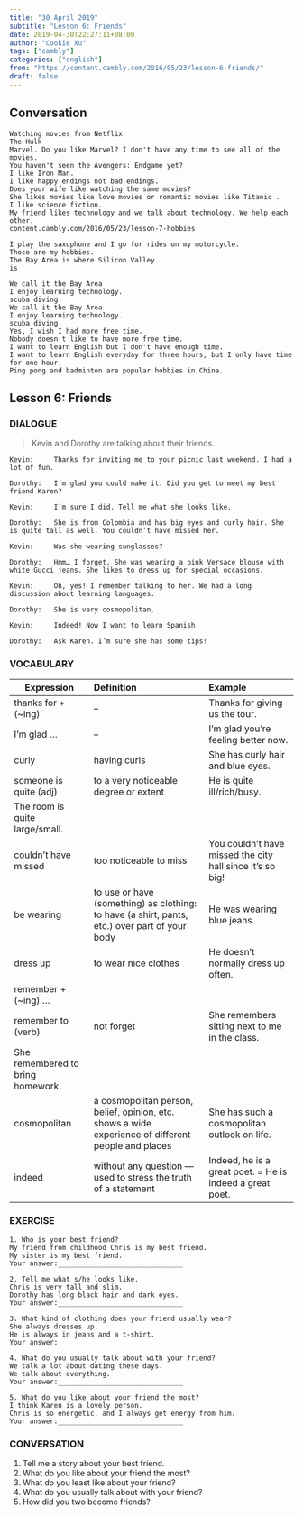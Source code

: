 ```yaml
---
title: "30 April 2019"
subtitle: "Lesson 6: Friends"
date: 2019-04-30T22:27:11+08:00
author: "Cookie Xu"
tags: ["cambly"]
categories: ["english"]
from: "https://content.cambly.com/2016/05/23/lesson-6-friends/"
draft: false
---
```


## Conversation

```
Watching movies from Netflix
The Hulk
Marvel. Do you like Marvel? I don't have any time to see all of the movies.
You haven't seen the Avengers: Endgame yet?
I like Iron Man.
I like happy endings not bad endings.
Does your wife like watching the same movies?
She likes movies like love movies or romantic movies like Titanic .
I like science fiction.
My friend likes technology and we talk about technology. We help each other.
content.cambly.com/2016/05/23/lesson-7-hobbies

I play the saxophone and I go for rides on my motorcycle.
Those are my hobbies.
The Bay Area is where Silicon Valley
is

We call it the Bay Area
I enjoy learning technology.
scuba diving
We call it the Bay Area
I enjoy learning technology.
scuba diving
Yes, I wish I had more free time.
Nobody doesn't like to have more free time.
I want to learn English but I don't have enough time.
I want to learn English everyday for three hours, but I only have time for one hour.
Ping pong and badminton are popular hobbies in China.

```


## Lesson 6: Friends

### DIALOGUE

> Kevin and Dorothy are talking about their friends.

```
Kevin:     Thanks for inviting me to your picnic last weekend. I had a lot of fun.

Dorothy:   I’m glad you could make it. Did you get to meet my best friend Karen?

Kevin:     I’m sure I did. Tell me what she looks like.

Dorothy:   She is from Colombia and has big eyes and curly hair. She is quite tall as well. You couldn’t have missed her.

Kevin:     Was she wearing sunglasses?

Dorothy:   Hmm… I forget. She was wearing a pink Versace blouse with white Gucci jeans. She likes to dress up for special occasions.

Kevin:     Oh, yes! I remember talking to her. We had a long discussion about learning languages.

Dorothy:   She is very cosmopolitan.

Kevin:     Indeed! Now I want to learn Spanish.

Dorothy:   Ask Karen. I’m sure she has some tips!
```

### VOCABULARY

|  Expression   |      Definition      |  Example |
|------------| :----------------|:--------|
|thanks for + (~ing)|–|Thanks for giving us the tour.
|I’m glad …|–|I’m glad you’re feeling better now.| 
|curly|having curls|She has curly hair and blue eyes.| 
|someone is quite (adj)|to a very noticeable degree or extent|He is quite ill/rich/busy.|
|The room is quite large/small.| 
|couldn’t have missed|too noticeable to miss|You couldn’t have missed the city hall since it’s so big!|
|be wearing|to use or have (something) as clothing: to have (a shirt, pants, etc.) over part of your body|He was wearing blue jeans.|
|dress up|to wear nice clothes|He doesn’t normally dress up often.| 
|remember +(~ing) …|
|remember to (verb)|not forget|She remembers sitting next to me in the class.|
|She remembered to bring homework.| 
|cosmopolitan|a cosmopolitan person, belief, opinion, etc. shows a wide experience of different people and places|She has such a cosmopolitan outlook on life.|
|indeed|without any question — used to stress the truth of a statement|Indeed, he is a great poet. = He is indeed a great poet.|


### EXERCISE

```
1. Who is your best friend?
My friend from childhood Chris is my best friend.
My sister is my best friend.
Your answer:_______________________________

2. Tell me what s/he looks like.
Chris is very tall and slim.
Dorothy has long black hair and dark eyes.
Your answer:_______________________________

3. What kind of clothing does your friend usually wear?
She always dresses up.
He is always in jeans and a t-shirt.
Your answer:_______________________________

4. What do you usually talk about with your friend?
We talk a lot about dating these days.
We talk about everything.
Your answer:_______________________________

5. What do you like about your friend the most?
I think Karen is a lovely person.
Chris is so energetic, and I always get energy from him.
Your answer:_______________________________
```


### CONVERSATION

1. Tell me a story about your best friend.
2. What do you like about your friend the most?
3. What do you least like about your friend?
4. What do you usually talk about with your friend?
5. How did you two become friends?